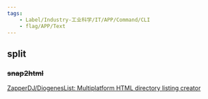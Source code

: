 ```yaml
---
tags:
    - Label/Industry-工业科学/IT/APP/Command/CLI
    - flag/APP/Text
---
```


## split



### ~~snap2html~~

[ZapperDJ/DiogenesList: Multiplatform HTML directory listing creator](https://github.com/ZapperDJ/DiogenesList)